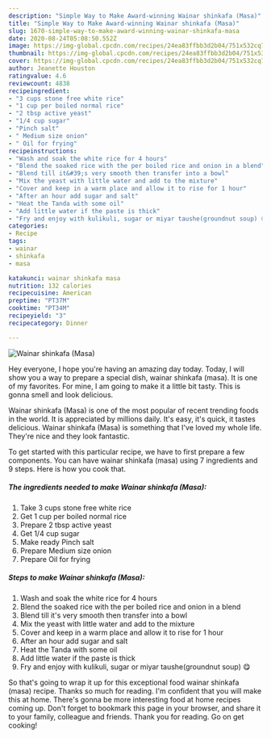 ```yaml
---
description: "Simple Way to Make Award-winning Wainar shinkafa (Masa)"
title: "Simple Way to Make Award-winning Wainar shinkafa (Masa)"
slug: 1670-simple-way-to-make-award-winning-wainar-shinkafa-masa
date: 2020-08-24T05:08:50.552Z
image: https://img-global.cpcdn.com/recipes/24ea83ffbb3d2b04/751x532cq70/wainar-shinkafa-masa-recipe-main-photo.jpg
thumbnail: https://img-global.cpcdn.com/recipes/24ea83ffbb3d2b04/751x532cq70/wainar-shinkafa-masa-recipe-main-photo.jpg
cover: https://img-global.cpcdn.com/recipes/24ea83ffbb3d2b04/751x532cq70/wainar-shinkafa-masa-recipe-main-photo.jpg
author: Jeanette Houston
ratingvalue: 4.6
reviewcount: 4838
recipeingredient:
- "3 cups stone free white rice"
- "1 cup per boiled normal rice"
- "2 tbsp active yeast"
- "1/4 cup sugar"
- "Pinch salt"
- " Medium size onion"
- " Oil for frying"
recipeinstructions:
- "Wash and soak the white rice for 4 hours"
- "Blend the soaked rice with the per boiled rice and onion in a blend"
- "Blend till it&#39;s very smooth then transfer into a bowl"
- "Mix the yeast with little water and add to the mixture"
- "Cover and keep in a warm place and allow it to rise for 1 hour"
- "After an hour add sugar and salt"
- "Heat the Tanda with some oil"
- "Add little water if the paste is thick"
- "Fry and enjoy with kulikuli, sugar or miyar taushe(groundnut soup) 😋"
categories:
- Recipe
tags:
- wainar
- shinkafa
- masa

katakunci: wainar shinkafa masa 
nutrition: 132 calories
recipecuisine: American
preptime: "PT37M"
cooktime: "PT34M"
recipeyield: "3"
recipecategory: Dinner

---
```



![Wainar shinkafa (Masa)](https://img-global.cpcdn.com/recipes/24ea83ffbb3d2b04/751x532cq70/wainar-shinkafa-masa-recipe-main-photo.jpg)

Hey everyone, I hope you're having an amazing day today. Today, I will show you a way to prepare a special dish, wainar shinkafa (masa). It is one of my favorites. For mine, I am going to make it a little bit tasty. This is gonna smell and look delicious.



Wainar shinkafa (Masa) is one of the most popular of recent trending foods in the world. It is appreciated by millions daily. It's easy, it's quick, it tastes delicious. Wainar shinkafa (Masa) is something that I've loved my whole life. They're nice and they look fantastic.


To get started with this particular recipe, we have to first prepare a few components. You can have wainar shinkafa (masa) using 7 ingredients and 9 steps. Here is how you cook that.

<!--inarticleads1-->

##### The ingredients needed to make Wainar shinkafa (Masa):

1. Take 3 cups stone free white rice
1. Get 1 cup per boiled normal rice
1. Prepare 2 tbsp active yeast
1. Get 1/4 cup sugar
1. Make ready Pinch salt
1. Prepare  Medium size onion
1. Prepare  Oil for frying




<!--inarticleads2-->

##### Steps to make Wainar shinkafa (Masa):

1. Wash and soak the white rice for 4 hours
1. Blend the soaked rice with the per boiled rice and onion in a blend
1. Blend till it&#39;s very smooth then transfer into a bowl
1. Mix the yeast with little water and add to the mixture
1. Cover and keep in a warm place and allow it to rise for 1 hour
1. After an hour add sugar and salt
1. Heat the Tanda with some oil
1. Add little water if the paste is thick
1. Fry and enjoy with kulikuli, sugar or miyar taushe(groundnut soup) 😋




So that's going to wrap it up for this exceptional food wainar shinkafa (masa) recipe. Thanks so much for reading. I'm confident that you will make this at home. There's gonna be more interesting food at home recipes coming up. Don't forget to bookmark this page in your browser, and share it to your family, colleague and friends. Thank you for reading. Go on get cooking!
